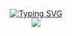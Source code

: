 <p align="center">
  <a href="https://meeplabsdev.github.io">
    <img src="https://readme-typing-svg.demolab.com?font=Fira+Code&size=18&duration=2000&pause=100&color=D8E4E7&center=true&multiline=true&repeat=false&width=500&height=80&lines=Hi%2C+I'm+Ethan.;I+do+full+stack+software+and+web+development." alt="Typing SVG" />
  </a>
  <br />
  <a href="https://meeplabsdev.github.io">
    <img src="https://github-stats-jm4rgfhzk-jeet.vercel.app/api?username=meeplabsdev&cc=22272e&tc=37BCF6&ic=fff&bc=0000">
  </a>
</p>
